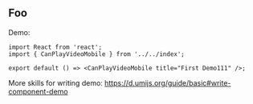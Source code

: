
## Foo

Demo:

```tsx
import React from 'react';
import { CanPlayVideoMobile } from '../../index';

export default () => <CanPlayVideoMobile title="First Demo111" />;
```

More skills for writing demo: https://d.umijs.org/guide/basic#write-component-demo
